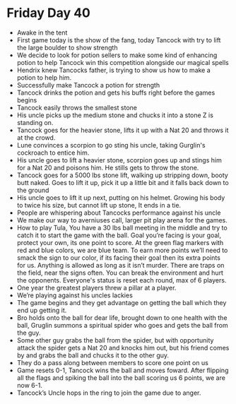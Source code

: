 # Friday Day 40

- Awake in the tent
- First game today is the show of the fang, today Tancock with try to lift the large boulder to show strength
- We decide to look for potion sellers to make some kind of enhancing potion to help Tancock win this competition alongside our magical spells
- Hendrix knew Tancocks father, is trying to show us how to make a potion to help him.
- Successfully make Tancock a potion for strength
- Tancock drinks the potion and gets his buffs right before the games begins
- Tancock easily throws the smallest stone
- His uncle picks up the medium stone and chucks it into a stone Z is standing on.
- Tancock goes for the heavier stone, lifts it up with a Nat 20 and throws it at the crowd.
- Lune convinces a scorpion to go sting his uncle, taking Gurglin's cockroach to entice him.
- His uncle goes to lift a heavier stone, scorpion goes up and stings him for a Nat 20 and poisons him. He stills gets to throw the stone.
- Tancock goes for a 5000 lbs stone lift, walking up stripping down, booty butt naked. Goes to lift it up, pick it up a little bit and it falls back down to the ground
- His uncle goes to lift it up next, putting on his helmet. Growing his body to twice his size, but cannot lift up stone, It ends in a tie.
- People are whispering about Tancocks performance against his uncle
- We make our way to averniuses call, larger pit play arena for the games.
- How to play Tula, You have a 30 lbs ball meeting in the middle and try to catch it to start the game with the ball. Goal you’re facing is your goal, protect your own, its one point to score. At the green flag markers with red and blue colors, we are blue team. To earn more points we’ll need to smack the sign to our color, if its facing their goal then its extra points for us. Anything is allowed as long as it isn’t murder. There are traps on the field, near the signs often. You can break the environment and hurt the opponents. Everyone's status is reset each round, max of 6 players.
- One year the greatest players threw a pillar at a player.
- We’re playing against his uncles lackies
- The game begins and they get advantage on getting the ball which they end up getting it.
- Bro holds onto the ball for dear life, brought down to one health with the ball, Gruglin summons a spiritual spider who goes and gets the ball from the guy.
- Some other guy grabs the ball from the spider, but with opportunity attack the spider gets a Nat 20 and knocks him out, but his friend comes by and grabs the ball and chucks it to the other guy.
- They do a pass along between members to score one point on us
- Game resets 0-1, Tancock wins the ball and moves foward. After flipping all the flags and spiking the ball into the ball scoring us 6 points, we are now 6-1.
- Tancock’s Uncle hops in the ring to join the game due to anger.